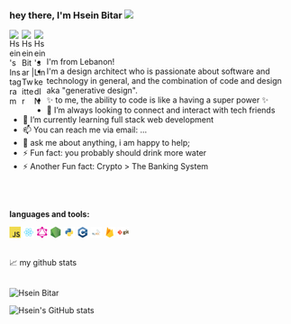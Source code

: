 ### hey there, I'm Hsein Bitar <img width="25" src="https://media.giphy.com/media/hvRJCLFzcasrR4ia7z/giphy.gif">
<a href="https://www.instagram.com/hsein_bitar/">
  <img align="left" alt="Hsein's Instagram" width="22px" src="https://raw.githubusercontent.com/hussainweb/hussainweb/main/icons/instagram.png" />
</a>
<a href="hhttps://twitter.com/HseinBitar">
  <img align="left" alt="Hsein Bitar | Twitter" width="22px" src="https://raw.githubusercontent.com/peterthehan/peterthehan/master/assets/twitter.svg" />
</a>
<a href="https://www.linkedin.com/in/hseinbitar/">
  <img align="left" alt="Hsein's LinkedIN" width="22px" src="https://raw.githubusercontent.com/peterthehan/peterthehan/master/assets/linkedin.svg" />
</a>

<br />
<br />


- I'm from Lebanon!
- I'm a design architect who is passionate about software and technology in general, and the combination of code and design aka "generative design".
- ✨ to me, the ability to code is like a having a super power ✨
- 👯 I’m always looking to connect and interact with tech friends
- 🌱 I’m currently learning full stack web development
- 📫 You can reach me via email: ...
- 💬 ask me about anything, i am happy to help;
- ⚡ Fun fact: you probably should drink more water
- ⚡ Another Fun fact: Crypto > The Banking System

<br />
<br />
<!-- ## Blog posts -->
<!-- BLOG-POST-LIST:START -->
<!-- BLOG-POST-LIST:END -->

**languages and tools:**  

<code><img height="20" src="https://raw.githubusercontent.com/github/explore/80688e429a7d4ef2fca1e82350fe8e3517d3494d/topics/javascript/javascript.png"></code>
<code><img height="20" src="https://raw.githubusercontent.com/github/explore/80688e429a7d4ef2fca1e82350fe8e3517d3494d/topics/react/react.png"></code>
<code><img height="20" src="https://raw.githubusercontent.com/github/explore/5c058a388828bb5fde0bcafd4bc867b5bb3f26f3/topics/graphql/graphql.png"></code>
<code><img height="20" src="https://raw.githubusercontent.com/github/explore/80688e429a7d4ef2fca1e82350fe8e3517d3494d/topics/nodejs/nodejs.png"></code>
<code><img height="20" src="https://raw.githubusercontent.com/github/explore/80688e429a7d4ef2fca1e82350fe8e3517d3494d/topics/python/python.png"></code>
<code><img height="20" src="https://raw.githubusercontent.com/github/explore/80688e429a7d4ef2fca1e82350fe8e3517d3494d/topics/cpp/cpp.png"></code>
<code><img height="20" src="https://raw.githubusercontent.com/github/explore/80688e429a7d4ef2fca1e82350fe8e3517d3494d/topics/mysql/mysql.png"></code>
<code><img height="20" src="https://raw.githubusercontent.com/github/explore/80688e429a7d4ef2fca1e82350fe8e3517d3494d/topics/firebase/firebase.png"></code>
<code><img height="20" src="https://raw.githubusercontent.com/github/explore/80688e429a7d4ef2fca1e82350fe8e3517d3494d/topics/git/git.png"></code>

<br />
📈 my github stats
<br />
<br />
<p align="left"> <img src="https://github-readme-stats.vercel.app/api?username=hsein-bitar&show_icons=true&theme=gotham" alt="Hsein Bitar" />

![Hsein's GitHub stats](https://github-readme-stats.vercel.app/api?username=hsein-bitar&show_icons=true&theme=merko&include_all_commits=true&count_private=true)
